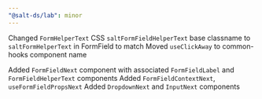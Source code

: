 ```yaml
---
"@salt-ds/lab": minor
---
```


Changed `FormHelperText` CSS `saltFormFieldHelperText` base classname to `saltFormHelperText` in FormField to match
Moved `useClickAway` to common-hooks component name

Added `FormFieldNext` component with associated `FormFieldLabel` and `FormFieldHelperText` components
Added `FormFieldContextNext`, `useFormFieldPropsNext`
Added `DropdownNext` and `InputNext` components

